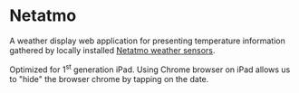 # Netatmo #

A weather display web application for presenting temperature information gathered by locally installed [Netatmo weather sensors](https://www.netatmo.com/en-eu/weather/weatherstation).

Optimized for 1<sup>st</sup> generation iPad. Using Chrome browser on iPad allows us to "hide" the browser chrome by tapping on the date. 
